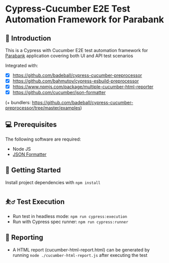 # Cypress-Cucumber E2E Test Automation Framework for Parabank

## 🧪 Introduction

This is a Cypress with Cucumber E2E test automation framework for [Parabank](https://parabank.parasoft.com/) application covering both UI and API test scenarios

Integrated with:

- [x] https://github.com/badeball/cypress-cucumber-preprocessor
- [x] https://github.com/bahmutov/cypress-esbuild-preprocessor
- [x] https://www.npmjs.com/package/multiple-cucumber-html-reporter
- [x] https://github.com/cucumber/json-formatter

(+ bundlers: https://github.com/badeball/cypress-cucumber-preprocessor/tree/master/examples)

## 💻 Prerequisites

The following software are required:

- Node JS
- [JSON Formatter](https://github.com/cucumber/json-formatter)

## 🚀 Getting Started

Install project dependencies with `npm install`

## ⛹️‍♂️ Test Execution

- Run test in headless mode: `npm run cypress:execution`
- Run with Cypress spec runner: `npm run cypress:runner`

## 📂 Reporting

- A HTML report (cucumber-html-report.html) can be generated by running `node ./cucumber-html-report.js` after executing the test
